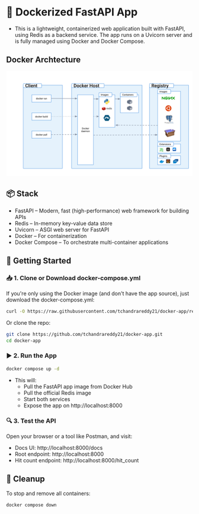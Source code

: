# 🚀 Dockerized FastAPI App
- This is a lightweight, containerized web application built with FastAPI, using Redis as a backend service. The app runs on a Uvicorn server and is fully managed using Docker and Docker Compose.

## Docker Archtecture
![Docker Architecture](./docker%20architecture.svg)

## 📦 Stack
- FastAPI – Modern, fast (high-performance) web framework for building APIs
- Redis – In-memory key-value data store
- Uvicorn – ASGI web server for FastAPI
- Docker – For containerization
- Docker Compose – To orchestrate multi-container applications

## 🚀 Getting Started

### 📥 1. Clone or Download docker-compose.yml
If you're only using the Docker image (and don't have the app source), just download the docker-compose.yml:

```bash
curl -O https://raw.githubusercontent.com/tchandrareddy21/docker-app/refs/heads/main/docker-compose.yaml
```
Or clone the repo:

```bash
git clone https://github.com/tchandrareddy21/docker-app.git
cd docker-app
```
### ▶️ 2. Run the App

```bash
docker compose up -d
```
- This will:
    - Pull the FastAPI app image from Docker Hub
    - Pull the official Redis image
    - Start both services
    - Expose the app on http://localhost:8000

### 🔍 3. Test the API
Open your browser or a tool like Postman, and visit:

- Docs UI: http://localhost:8000/docs
- Root endpoint: http://localhost:8000
- Hit count endpoint: http://localhost:8000/hit_count

## 🧹 Cleanup
To stop and remove all containers:

```bash
docker compose down
```
